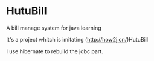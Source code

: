 # HutuBill
A bill manage system for java learning

It's a project whitch is imitating (http://how2j.cn/)HutuBill

I use hibernate to rebuild the jdbc part.
